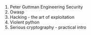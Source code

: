 
1. Peter Guttman Engineering Security
2. Owasp
3. Hacking - the art of exploitation
4. Violent python
5. Serious cryptography - practical intro
